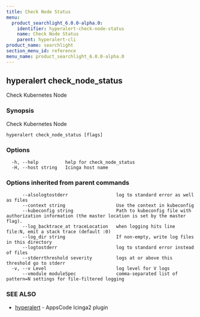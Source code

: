 ```yaml
---
title: Check Node Status
menu:
  product_searchlight_6.0.0-alpha.0:
    identifier: hyperalert-check-node-status
    name: Check Node Status
    parent: hyperalert-cli
product_name: searchlight
section_menu_id: reference
menu_name: product_searchlight_6.0.0-alpha.0
---
```

## hyperalert check_node_status

Check Kubernetes Node

### Synopsis

Check Kubernetes Node

```
hyperalert check_node_status [flags]
```

### Options

```
  -h, --help          help for check_node_status
  -H, --host string   Icinga host name
```

### Options inherited from parent commands

```
      --alsologtostderr                  log to standard error as well as files
      --context string                   Use the context in kubeconfig
      --kubeconfig string                Path to kubeconfig file with authorization information (the master location is set by the master flag).
      --log_backtrace_at traceLocation   when logging hits line file:N, emit a stack trace (default :0)
      --log_dir string                   If non-empty, write log files in this directory
      --logtostderr                      log to standard error instead of files
      --stderrthreshold severity         logs at or above this threshold go to stderr
  -v, --v Level                          log level for V logs
      --vmodule moduleSpec               comma-separated list of pattern=N settings for file-filtered logging
```

### SEE ALSO

* [hyperalert](/docs/reference/hyperalert/hyperalert.md)	 - AppsCode Icinga2 plugin


